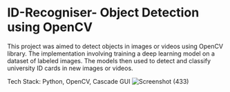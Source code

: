 # ID-Recogniser- Object Detection using OpenCV
This project was aimed to detect objects in images or videos using OpenCV library. The implementation involving training a deep learning model on a dataset of labeled images. The models then used to detect and classify university ID cards in new images or videos.

Tech Stack: Python, OpenCV, Cascade GUI
![Screenshot (433)](https://github.com/lasyagowda07/ID-Recogniser/assets/109306077/f688edf1-52f1-4b0d-9fed-c9d145e9081d)

